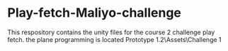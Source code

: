 # Play-fetch-Maliyo-challenge
This respository contains the unity files for the course 2 challenge play fetch.
the plane programming is located Prototype 1.2\Assets\Challenge 1
